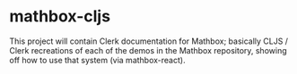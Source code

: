 # mathbox-cljs

This project will contain Clerk documentation for Mathbox; basically CLJS /
Clerk recreations of each of the demos in the Mathbox repository, showing off
how to use that system (via mathbox-react).
